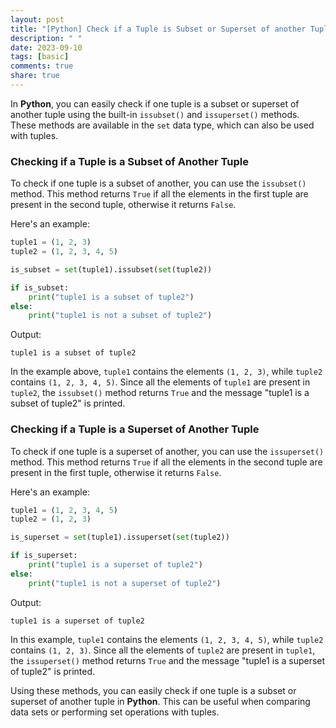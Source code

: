 ```yaml
---
layout: post
title: "[Python] Check if a Tuple is Subset or Superset of another Tuple"
description: " "
date: 2023-09-10
tags: [basic]
comments: true
share: true
---
```


In **Python**, you can easily check if one tuple is a subset or superset of another tuple using the built-in `issubset()` and `issuperset()` methods. These methods are available in the `set` data type, which can also be used with tuples. 

### Checking if a Tuple is a Subset of Another Tuple

To check if one tuple is a subset of another, you can use the `issubset()` method. This method returns `True` if all the elements in the first tuple are present in the second tuple, otherwise it returns `False`.

Here's an example:

```python
tuple1 = (1, 2, 3)
tuple2 = (1, 2, 3, 4, 5)

is_subset = set(tuple1).issubset(set(tuple2))

if is_subset:
    print("tuple1 is a subset of tuple2")
else:
    print("tuple1 is not a subset of tuple2")
```

Output:
```
tuple1 is a subset of tuple2
```

In the example above, `tuple1` contains the elements `(1, 2, 3)`, while `tuple2` contains `(1, 2, 3, 4, 5)`. Since all the elements of `tuple1` are present in `tuple2`, the `issubset()` method returns `True` and the message "tuple1 is a subset of tuple2" is printed.

### Checking if a Tuple is a Superset of Another Tuple

To check if one tuple is a superset of another, you can use the `issuperset()` method. This method returns `True` if all the elements in the second tuple are present in the first tuple, otherwise it returns `False`.

Here's an example:

```python
tuple1 = (1, 2, 3, 4, 5)
tuple2 = (1, 2, 3)

is_superset = set(tuple1).issuperset(set(tuple2))

if is_superset:
    print("tuple1 is a superset of tuple2")
else:
    print("tuple1 is not a superset of tuple2")
```

Output:
```
tuple1 is a superset of tuple2
```

In this example, `tuple1` contains the elements `(1, 2, 3, 4, 5)`, while `tuple2` contains `(1, 2, 3)`. Since all the elements of `tuple2` are present in `tuple1`, the `issuperset()` method returns `True` and the message "tuple1 is a superset of tuple2" is printed.

Using these methods, you can easily check if one tuple is a subset or superset of another tuple in **Python**. This can be useful when comparing data sets or performing set operations with tuples.